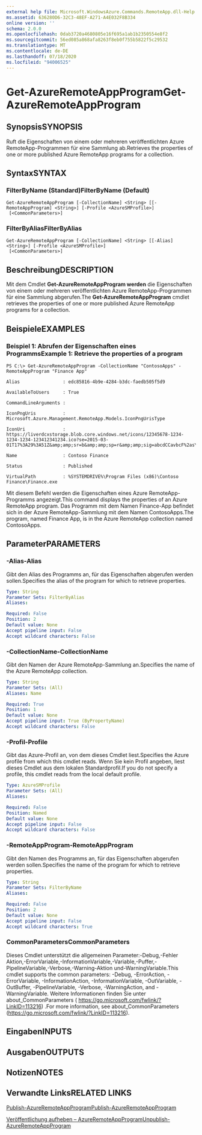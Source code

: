 ```yaml
---
external help file: Microsoft.WindowsAzure.Commands.RemoteApp.dll-Help.xml
ms.assetid: 636280D6-32C3-48EF-A271-A4E032F8B334
online version: ''
schema: 2.0.0
ms.openlocfilehash: 0dab3720a4680805e16f695a1ab1b2350554e8f2
ms.sourcegitcommit: 56ed085a868afa8263f8eb0f755b5822f5c29532
ms.translationtype: MT
ms.contentlocale: de-DE
ms.lasthandoff: 07/18/2020
ms.locfileid: "94006525"
---
```

# <span data-ttu-id="36ea6-101">Get-AzureRemoteAppProgram</span><span class="sxs-lookup"><span data-stu-id="36ea6-101">Get-AzureRemoteAppProgram</span></span>

## <span data-ttu-id="36ea6-102">Synopsis</span><span class="sxs-lookup"><span data-stu-id="36ea6-102">SYNOPSIS</span></span>
<span data-ttu-id="36ea6-103">Ruft die Eigenschaften von einem oder mehreren veröffentlichten Azure RemoteApp-Programmen für eine Sammlung ab.</span><span class="sxs-lookup"><span data-stu-id="36ea6-103">Retrieves the properties of one or more published Azure RemoteApp programs for a collection.</span></span>

## <span data-ttu-id="36ea6-104">Syntax</span><span class="sxs-lookup"><span data-stu-id="36ea6-104">SYNTAX</span></span>

### <span data-ttu-id="36ea6-105">FilterByName (Standard)</span><span class="sxs-lookup"><span data-stu-id="36ea6-105">FilterByName (Default)</span></span>
```
Get-AzureRemoteAppProgram [-CollectionName] <String> [[-RemoteAppProgram] <String>] [-Profile <AzureSMProfile>]
 [<CommonParameters>]
```

### <span data-ttu-id="36ea6-106">FilterByAlias</span><span class="sxs-lookup"><span data-stu-id="36ea6-106">FilterByAlias</span></span>
```
Get-AzureRemoteAppProgram [-CollectionName] <String> [[-Alias] <String>] [-Profile <AzureSMProfile>]
 [<CommonParameters>]
```

## <span data-ttu-id="36ea6-107">Beschreibung</span><span class="sxs-lookup"><span data-stu-id="36ea6-107">DESCRIPTION</span></span>
<span data-ttu-id="36ea6-108">Mit dem Cmdlet **Get-AzureRemoteAppProgram werden** die Eigenschaften von einem oder mehreren veröffentlichten Azure RemoteApp-Programmen für eine Sammlung abgerufen.</span><span class="sxs-lookup"><span data-stu-id="36ea6-108">The **Get-AzureRemoteAppProgram** cmdlet retrieves the properties of one or more published Azure RemoteApp programs for a collection.</span></span>

## <span data-ttu-id="36ea6-109">Beispiele</span><span class="sxs-lookup"><span data-stu-id="36ea6-109">EXAMPLES</span></span>

### <span data-ttu-id="36ea6-110">Beispiel 1: Abrufen der Eigenschaften eines Programms</span><span class="sxs-lookup"><span data-stu-id="36ea6-110">Example 1: Retrieve the properties of a program</span></span>
```
PS C:\> Get-AzureRemoteAppProgram -CollectionName "ContosoApps" -RemoteAppProgram "Finance App"

Alias                : edc85816-4b9e-4284-b3dc-faedb505f5d9

AvailableToUsers     : True

CommandLineArguments : 

IconPngUris          : Microsoft.Azure.Management.RemoteApp.Models.IconPngUrisType

IconUri              : https://liverdcxstorage.blob.core.windows.net/icons/12345678-1234-1234-1234-123412341234.ico?se=2015-03-01T17%3A29%3A51Z&amp;amp;sr=b&amp;amp;sp=r&amp;amp;sig=abcdCCavbcF%2asY4RascaBauishCasd2FasdBHtasd2BPasdi5dasdD

Name                 : Contoso Finance

Status               : Published

VirtualPath          : %SYSTEMDRIVE%\Program Files (x86)\Contoso Finance\Finance.exe
```

<span data-ttu-id="36ea6-111">Mit diesem Befehl werden die Eigenschaften eines Azure RemoteApp-Programms angezeigt.</span><span class="sxs-lookup"><span data-stu-id="36ea6-111">This command displays the properties of an Azure RemoteApp program.</span></span>
<span data-ttu-id="36ea6-112">Das Programm mit dem Namen Finance-App befindet sich in der Azure RemoteApp-Sammlung mit dem Namen ContosoApps.</span><span class="sxs-lookup"><span data-stu-id="36ea6-112">The program, named Finance App, is in the Azure RemoteApp collection named ContosoApps.</span></span>

## <span data-ttu-id="36ea6-113">Parameter</span><span class="sxs-lookup"><span data-stu-id="36ea6-113">PARAMETERS</span></span>

### <span data-ttu-id="36ea6-114">-Alias</span><span class="sxs-lookup"><span data-stu-id="36ea6-114">-Alias</span></span>
<span data-ttu-id="36ea6-115">Gibt den Alias des Programms an, für das Eigenschaften abgerufen werden sollen.</span><span class="sxs-lookup"><span data-stu-id="36ea6-115">Specifies the alias of the program for which to retrieve properties.</span></span>

```yaml
Type: String
Parameter Sets: FilterByAlias
Aliases: 

Required: False
Position: 2
Default value: None
Accept pipeline input: False
Accept wildcard characters: False
```

### <span data-ttu-id="36ea6-116">-CollectionName</span><span class="sxs-lookup"><span data-stu-id="36ea6-116">-CollectionName</span></span>
<span data-ttu-id="36ea6-117">Gibt den Namen der Azure RemoteApp-Sammlung an.</span><span class="sxs-lookup"><span data-stu-id="36ea6-117">Specifies the name of the Azure RemoteApp collection.</span></span>

```yaml
Type: String
Parameter Sets: (All)
Aliases: Name

Required: True
Position: 1
Default value: None
Accept pipeline input: True (ByPropertyName)
Accept wildcard characters: False
```

### <span data-ttu-id="36ea6-118">-Profil</span><span class="sxs-lookup"><span data-stu-id="36ea6-118">-Profile</span></span>
<span data-ttu-id="36ea6-119">Gibt das Azure-Profil an, von dem dieses Cmdlet liest.</span><span class="sxs-lookup"><span data-stu-id="36ea6-119">Specifies the Azure profile from which this cmdlet reads.</span></span>
<span data-ttu-id="36ea6-120">Wenn Sie kein Profil angeben, liest dieses Cmdlet aus dem lokalen Standardprofil.</span><span class="sxs-lookup"><span data-stu-id="36ea6-120">If you do not specify a profile, this cmdlet reads from the local default profile.</span></span>

```yaml
Type: AzureSMProfile
Parameter Sets: (All)
Aliases: 

Required: False
Position: Named
Default value: None
Accept pipeline input: False
Accept wildcard characters: False
```

### <span data-ttu-id="36ea6-121">-RemoteAppProgram</span><span class="sxs-lookup"><span data-stu-id="36ea6-121">-RemoteAppProgram</span></span>
<span data-ttu-id="36ea6-122">Gibt den Namen des Programms an, für das Eigenschaften abgerufen werden sollen.</span><span class="sxs-lookup"><span data-stu-id="36ea6-122">Specifies the name of the program for which to retrieve properties.</span></span>

```yaml
Type: String
Parameter Sets: FilterByName
Aliases: 

Required: False
Position: 2
Default value: None
Accept pipeline input: False
Accept wildcard characters: True
```

### <span data-ttu-id="36ea6-123">CommonParameters</span><span class="sxs-lookup"><span data-stu-id="36ea6-123">CommonParameters</span></span>
<span data-ttu-id="36ea6-124">Dieses Cmdlet unterstützt die allgemeinen Parameter:-Debug,-Fehler Aktion,-ErrorVariable,-InformationVariable,-Variable,-Puffer,-PipelineVariable,-Verbose,-Warning-Aktion und-WarningVariable.</span><span class="sxs-lookup"><span data-stu-id="36ea6-124">This cmdlet supports the common parameters: -Debug, -ErrorAction, -ErrorVariable, -InformationAction, -InformationVariable, -OutVariable, -OutBuffer, -PipelineVariable, -Verbose, -WarningAction, and -WarningVariable.</span></span> <span data-ttu-id="36ea6-125">Weitere Informationen finden Sie unter about_CommonParameters ( https://go.microsoft.com/fwlink/?LinkID=113216) .</span><span class="sxs-lookup"><span data-stu-id="36ea6-125">For more information, see about_CommonParameters (https://go.microsoft.com/fwlink/?LinkID=113216).</span></span>

## <span data-ttu-id="36ea6-126">Eingaben</span><span class="sxs-lookup"><span data-stu-id="36ea6-126">INPUTS</span></span>

## <span data-ttu-id="36ea6-127">Ausgaben</span><span class="sxs-lookup"><span data-stu-id="36ea6-127">OUTPUTS</span></span>

## <span data-ttu-id="36ea6-128">Notizen</span><span class="sxs-lookup"><span data-stu-id="36ea6-128">NOTES</span></span>

## <span data-ttu-id="36ea6-129">Verwandte Links</span><span class="sxs-lookup"><span data-stu-id="36ea6-129">RELATED LINKS</span></span>

[<span data-ttu-id="36ea6-130">Publish-AzureRemoteAppProgram</span><span class="sxs-lookup"><span data-stu-id="36ea6-130">Publish-AzureRemoteAppProgram</span></span>](./Publish-AzureRemoteAppProgram.md)

[<span data-ttu-id="36ea6-131">Veröffentlichung aufheben – AzureRemoteAppProgram</span><span class="sxs-lookup"><span data-stu-id="36ea6-131">Unpublish-AzureRemoteAppProgram</span></span>](./Unpublish-AzureRemoteAppProgram.md)


